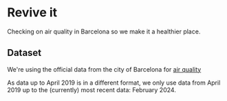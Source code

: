 # Revive it
Checking on air quality in Barcelona so we make it a healthier place.

## Dataset
We're using the official data from the city of Barcelona for [air quality](https://opendata-ajuntament.barcelona.cat/data/en/dataset/qualitat-aire-detall-bcn)

As data up to April 2019 is in a different format, we only use data from April 2019 up to the (currently) most recent data: February 2024.
